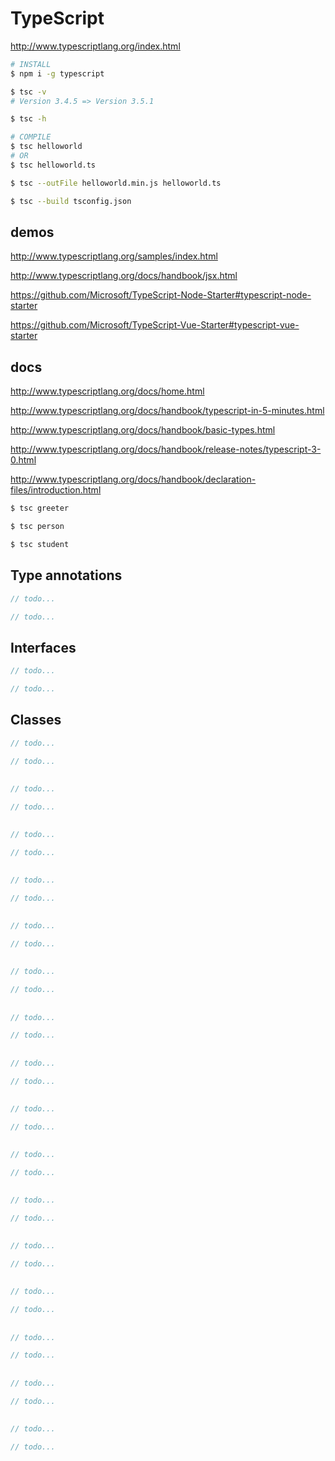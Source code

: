 # TypeScript

http://www.typescriptlang.org/index.html

```sh
# INSTALL
$ npm i -g typescript

$ tsc -v
# Version 3.4.5 => Version 3.5.1

$ tsc -h

# COMPILE
$ tsc helloworld
# OR
$ tsc helloworld.ts

$ tsc --outFile helloworld.min.js helloworld.ts

$ tsc --build tsconfig.json

```

## demos

http://www.typescriptlang.org/samples/index.html

http://www.typescriptlang.org/docs/handbook/jsx.html

https://github.com/Microsoft/TypeScript-Node-Starter#typescript-node-starter

https://github.com/Microsoft/TypeScript-Vue-Starter#typescript-vue-starter


## docs

http://www.typescriptlang.org/docs/home.html

http://www.typescriptlang.org/docs/handbook/typescript-in-5-minutes.html

http://www.typescriptlang.org/docs/handbook/basic-types.html

http://www.typescriptlang.org/docs/handbook/release-notes/typescript-3-0.html

http://www.typescriptlang.org/docs/handbook/declaration-files/introduction.html


```sh
$ tsc greeter

$ tsc person

$ tsc student

```


## Type annotations


```ts
// todo...

```

```ts
// todo...

```


## Interfaces


```ts
// todo...

```

```ts
// todo...

```

## Classes


```ts
// todo...

```

```ts
// todo...

```

##


```ts
// todo...

```

```ts
// todo...

```

##


```ts
// todo...

```

```ts
// todo...

```

##


```ts
// todo...

```

```ts
// todo...

```

##


```ts
// todo...

```

```ts
// todo...

```

##


```ts
// todo...

```

```ts
// todo...

```

##


```ts
// todo...

```

```ts
// todo...

```

##


```ts
// todo...

```

```ts
// todo...

```

##


```ts
// todo...

```

```ts
// todo...

```

##


```ts
// todo...

```

```ts
// todo...

```

##


```ts
// todo...

```

```ts
// todo...

```

##


```ts
// todo...

```

```ts
// todo...

```

##


```ts
// todo...

```

```ts
// todo...

```

##


```ts
// todo...

```

```ts
// todo...

```

##


```ts
// todo...

```

```ts
// todo...

```

##


```ts
// todo...

```

```ts
// todo...

```


